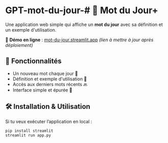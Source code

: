 # GPT-mot-du-jour-# 📖 Mot du Jour+

Une application web simple qui affiche un **mot du jour** avec sa définition et un exemple d'utilisation.

🚀 **Démo en ligne** : [mot-du-jour.streamlit.app](https://mot-du-jour.streamlit.app) *(lien à mettre à jour après déploiement)*

## 🌟 Fonctionnalités
- Un nouveau mot chaque jour 📆
- Définition et exemple d'utilisation 📖
- Accès aux derniers mots récents 🔙
- Interface simple et épurée 🎨

## 🛠 Installation & Utilisation
Si tu veux exécuter l’application en local :
```bash
pip install streamlit
streamlit run app.py
